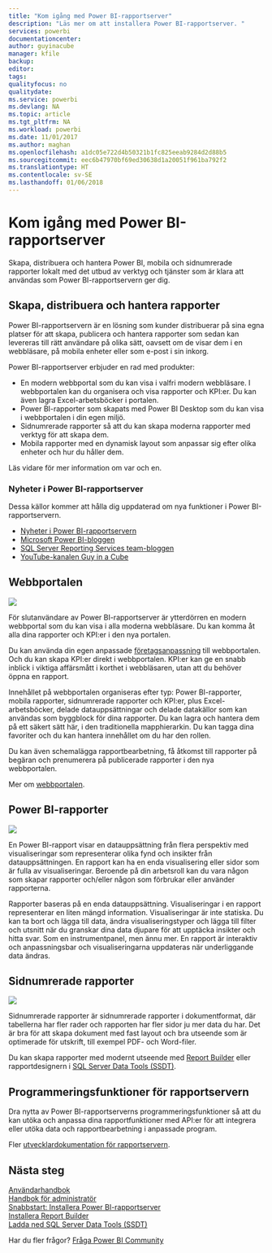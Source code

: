 ```yaml
---
title: "Kom igång med Power BI-rapportserver"
description: "Läs mer om att installera Power BI-rapportserver. "
services: powerbi
documentationcenter: 
author: guyinacube
manager: kfile
backup: 
editor: 
tags: 
qualityfocus: no
qualitydate: 
ms.service: powerbi
ms.devlang: NA
ms.topic: article
ms.tgt_pltfrm: NA
ms.workload: powerbi
ms.date: 11/01/2017
ms.author: maghan
ms.openlocfilehash: a1dc05e722d4b50321b1fc825eeab9284d2d88b5
ms.sourcegitcommit: eec6b47970bf69ed30638d1a20051f961ba792f2
ms.translationtype: HT
ms.contentlocale: sv-SE
ms.lasthandoff: 01/06/2018
---
```

# <a name="get-started-with-power-bi-report-server"></a>Kom igång med Power BI-rapportserver
Skapa, distribuera och hantera Power BI, mobila och sidnumrerade rapporter lokalt med det utbud av verktyg och tjänster som är klara att användas som Power BI-rapportservern ger dig.

## <a name="create-deploy-and-manage-reports"></a>Skapa, distribuera och hantera rapporter
Power BI-rapportservern är en lösning som kunder distribuerar på sina egna platser för att skapa, publicera och hantera rapporter som sedan kan levereras till rätt användare på olika sätt, oavsett om de visar dem i en webbläsare, på mobila enheter eller som e-post i sin inkorg.

Power BI-rapportserver erbjuder en rad med produkter:

* En modern webbportal som du kan visa i valfri modern webbläsare. I webbportalen kan du organisera och visa rapporter och KPI:er. Du kan även lagra Excel-arbetsböcker i portalen.
* Power BI-rapporter som skapats med Power BI Desktop som du kan visa i webbportalen i din egen miljö.
* Sidnumrerade rapporter så att du kan skapa moderna rapporter med verktyg för att skapa dem.
* Mobila rapporter med en dynamisk layout som anpassar sig efter olika enheter och hur du håller dem.

Läs vidare för mer information om var och en.

### <a name="whats-new-in-power-bi-report-server"></a>Nyheter i Power BI-rapportserver
Dessa källor kommer att hålla dig uppdaterad om nya funktioner i Power BI-rapportservern.

* [Nyheter i Power BI-rapportservern](whats-new.md)
* [Microsoft Power BI-bloggen](https://powerbi.microsoft.com/blog/)
* [SQL Server Reporting Services team-bloggen](https://blogs.msdn.microsoft.com/sqlrsteamblog/)
* [YouTube-kanalen Guy in a Cube ](https://aka.ms/guyinacube)

## <a name="web-portal"></a>Webbportalen
![](media/get-started/web-portal.png)

För slutanvändare av Power BI-rapportserver är ytterdörren en modern webbportal som du kan visa i alla moderna webbläsare. Du kan komma åt alla dina rapporter och KPI:er i den nya portalen.

Du kan använda din egen anpassade [företagsanpassning](https://docs.microsoft.com/sql/reporting-services/branding-the-web-portal) till webbportalen. Och du kan skapa KPI:er direkt i webbportalen. KPI:er kan ge en snabb inblick i viktiga affärsmått i korthet i webbläsaren, utan att du behöver öppna en rapport.

Innehållet på webbportalen organiseras efter typ: Power BI-rapporter, mobila rapporter, sidnumrerade rapporter och KPI:er, plus Excel-arbetsböcker, delade datauppsättningar och delade datakällor som kan användas som byggblock för dina rapporter. Du kan lagra och hantera dem på ett säkert sätt här, i den traditionella mapphierarkin. Du kan tagga dina favoriter och du kan hantera innehållet om du har den rollen.

Du kan även schemalägga rapportbearbetning, få åtkomst till rapporter på begäran och prenumerera på publicerade rapporter i den nya webbportalen.

Mer om [webbportalen](https://docs.microsoft.com/sql/reporting-services/web-portal-ssrs-native-mode).

## <a name="power-bi-reports"></a>Power BI-rapporter
![](media/get-started/powerbi-reports.png)

En Power BI-rapport visar en datauppsättning från flera perspektiv med visualiseringar som representerar olika fynd och insikter från datauppsättningen.  En rapport kan ha en enda visualisering eller sidor som är fulla av visualiseringar. Beroende på din arbetsroll kan du vara någon som skapar rapporter och/eller någon som förbrukar eller använder rapporterna.

Rapporter baseras på en enda datauppsättning. Visualiseringar i en rapport representerar en liten mängd information. Visualiseringar är inte statiska. Du kan ta bort och lägga till data, ändra visualiseringstyper och lägga till filter och utsnitt när du granskar dina data djupare för att upptäcka insikter och hitta svar. Som en instrumentpanel, men ännu mer. En rapport är interaktiv och anpassningsbar och visualiseringarna uppdateras när underliggande data ändras.

## <a name="paginated-reports"></a>Sidnumrerade rapporter
![](media/get-started/paginated-reports.png)

Sidnumrerade rapporter är sidnumrerade rapporter i dokumentformat, där tabellerna har fler rader och rapporten har fler sidor ju mer data du har. Det är bra för att skapa dokument med fast layout och bra utseende som är optimerade för utskrift, till exempel PDF- och Word-filer.

Du kan skapa rapporter med modernt utseende med [Report Builder](https://docs.microsoft.com/sql/reporting-services/report-builder/report-builder-in-sql-server-2016) eller rapportdesignern i [SQL Server Data Tools (SSDT)](https://docs.microsoft.com/sql/reporting-services/tools/reporting-services-in-sql-server-data-tools-ssdt).

## <a name="report-server-programming-features"></a>Programmeringsfunktioner för rapportservern
Dra nytta av Power BI-rapportserverns programmeringsfunktioner så att du kan utöka och anpassa dina rapportfunktioner med API:er för att integrera eller utöka data och rapportbearbetning i anpassade program.

Fler [utvecklardokumentation för rapportservern](https://docs.microsoft.com/sql/reporting-services/reporting-services-developer-documentation).

## <a name="next-steps"></a>Nästa steg
[Användarhandbok](user-handbook-overview.md)  
[Handbok för administratör](admin-handbook-overview.md)  
[Snabbstart: Installera Power BI-rapportserver](quickstart-install-report-server.md)  
[Installera Report Builder](https://docs.microsoft.com/sql/reporting-services/install-windows/install-report-builder)  
[Ladda ned SQL Server Data Tools (SSDT)](http://go.microsoft.com/fwlink/?LinkID=616714)

Har du fler frågor? [Fråga Power BI Community](https://community.powerbi.com/)

